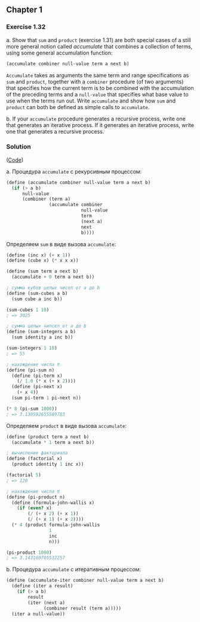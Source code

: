 ## Chapter 1

### Exercise 1.32

a. Show that `sum` and `product` (exercise 1.31) are both special cases of a still more general notion called _accumulate_ that combines a collection of terms, using some general accumulation function:

```scheme
(accumulate combiner null-value term a next b)
```

`Accumulate` takes as arguments the same term and range specifications as `sum` and `product`, together with a `combiner` procedure (of two arguments) that specifies how the current term is to be combined with the accumulation of the preceding terms and a `null-value` that specifies what base value to use when the terms run out. Write `accumulate` and show how `sum` and `product` can both be defined as simple calls to `accumulate`.

b. If your `accumulate` procedure generates a recursive process, write one that generates an iterative process. If it generates an iterative process, write one that generates a recursive process.

### Solution

([Code](../../src/Chapter%201/Exercise%201.32.scm))

a. Процедура `accumulate` с рекурсивным процессом:

```scheme
(define (accumulate combiner null-value term a next b)
  (if (> a b)
      null-value
      (combiner (term a)
                (accumulate combiner
                            null-value
                            term
                            (next a)
                            next
                            b))))
```

Определяем `sum` в виде вызова `accumulate`:

```scheme
(define (inc x) (+ x 1))
(define (cube x) (* x x x))

(define (sum term a next b)
  (accumulate + 0 term a next b))

; сумма кубов целых чисел от a до b
(define (sum-cubes a b)
  (sum cube a inc b))

(sum-cubes 1 10)
; => 3025

; сумма целых чилсел от a до b
(define (sum-integers a b)
  (sum identity a inc b))

(sum-integers 1 10)
; => 55

; нахождение числа π
(define (pi-sum n)
  (define (pi-term x)
    (/ 1.0 (* x (+ x 2))))
  (define (pi-next x)
    (+ x 4))
  (sum pi-term 1 pi-next n))

(* 8 (pi-sum 1000))
; => 3.139592655589783
```

Определяем `product` в виде вызова `accumulate`:

```scheme
(define (product term a next b)
  (accumulate * 1 term a next b))

; вычисление факториала
(define (factorial x)
  (product identity 1 inc x))

(factorial 5)
; => 120

; нахождение числа π
(define (pi-product n)
  (define (formula-john-wallis x)
    (if (even? x)
        (/ (+ x 2) (+ x 1))
        (/ (+ x 1) (+ x 2))))
  (* 4 (product formula-john-wallis
                1
                inc
                n)))

(pi-product 1000)
; => 3.143160705532257
```

b. Процедура `accumulate` с итеративным процессом:

```scheme
(define (accumulate-iter combiner null-value term a next b)
  (define (iter a result)
    (if (> a b)
        result
        (iter (next a)
              (combiner result (term a)))))
  (iter a null-value))
```

